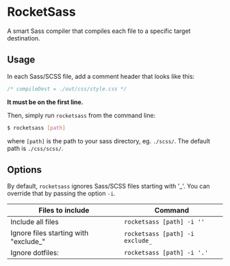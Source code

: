 # RocketSass
A smart Sass compiler that compiles each file to a specific target destination.

## Usage
In each Sass/SCSS file, add a comment header that looks like this:

```scss
/* compileDest = ./out/css/style.css */
```

**It must be on the first line.**

Then, simply run `rocketsass` from the command line:

```bash
$ rocketsass [path]
```

where `[path]` is the path to your sass directory, eg. `./scss/`. The default path is `./css/scss/`.

## Options
By default, `rocketsass` ignores Sass/SCSS files starting with '\_'. You can override that by passing the option `-i`.

| Files to include  | Command           |
| ----------------- | ----------------- |
| Include all files | `rocketsass [path] -i ''` |
| Ignore files starting with "exclude_"  | `rocketsass [path] -i exclude_` |
| Ignore dotfiles:  | `rocketsass [path] -i '.'`|
